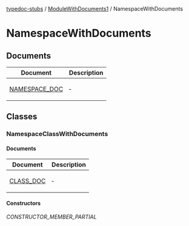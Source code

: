 [typedoc-stubs](README.md) / [ModuleWithDocuments1](ModuleWithDocuments1.md) / NamespaceWithDocuments

# NamespaceWithDocuments

## Documents

<table>
<thead>
<tr>
<th>Document</th>
<th>Description</th>
</tr>
</thead>
<tbody>
<tr>
<td>

[NAMESPACE\_DOC](ModuleWithDocuments1.NamespaceWithDocuments.Document.NAMESPACE_DOC.md)

</td>
<td>

&hyphen;

</td>
</tr>
</tbody>
</table>

## Classes

### NamespaceClassWithDocuments

#### Documents

<table>
<thead>
<tr>
<th>Document</th>
<th>Description</th>
</tr>
</thead>
<tbody>
<tr>
<td>

[CLASS\_DOC](Document.Class.CLASS_DOC.md)

</td>
<td>

&hyphen;

</td>
</tr>
</tbody>
</table>

#### Constructors

_CONSTRUCTOR_MEMBER_PARTIAL_
